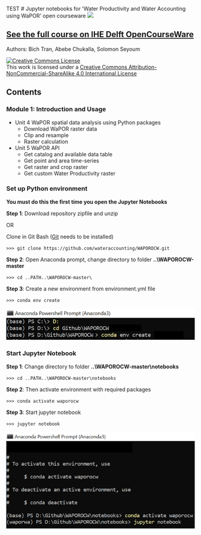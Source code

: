 TEST # Jupyter notebooks for 'Water Productivity and Water Accounting using WaPOR' open courseware
![](http://www.fao.org/typo3temp/pics/93f49ce381.jpg)
## [See the full course on IHE Delft OpenCourseWare](https://ocw.un-ihe.org/course/view.php?id=92&section=0)

Authors: Bich Tran, Abebe Chukalla, Solomon Seyoum

<html>
  <head>
    <a rel="license" href="http://creativecommons.org/licenses/by-nc-sa/4.0/"><img alt="Creative Commons License" style="border-width:0" src="https://i.creativecommons.org/l/by-nc-sa/4.0/88x31.png" /></a><br />This work is licensed under a <a rel="license" href="http://creativecommons.org/licenses/by-nc-sa/4.0/">Creative Commons Attribution-NonCommercial-ShareAlike 4.0 International License</a>
  </head>
</html>

## Contents

### Module 1: Introduction and Usage

- Unit 4 WaPOR spatial data analysis using Python packages
    * Download WaPOR raster data
    * Clip and resample
    * Raster calculation
- Unit 5 WaPOR API
    * Get catalog and available data table
    * Get point and area time-series
    * Get raster and crop raster
    * Get custom Water Productivity raster

### Set up Python environment

**You must do this the first time you open the Jupyter Notebooks**

**Step 1**: Download repository zipfile and unzip 

OR

Clone in Git Bash ([Git](https://git-scm.com/) needs to be installed)

    >>> git clone https://github.com/wateraccounting/WAPOROCW.git


**Step 2**: Open Anaconda prompt, change directory to folder **..\WAPOROCW-master**

    >>> cd ..PATH..\WAPOROCW-master\
    
**Step 3**: Create a new environment from environment.yml file

    >>> conda env create
    
![](./create_env.PNG)

### Start Jupyter Notebook

**Step 1**: Change directory to folder **..\WAPOROCW-master\notebooks**

    >>> cd ..PATH..\WAPOROCW-master\notebooks
 
**Step 2**: Then activate environment with required packages

    >>> conda activate waporocw
  
**Step 3**: Start jupyter notebook

    >>> jupyter notebook
    
![](./activate_env.PNG)
